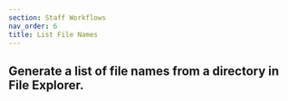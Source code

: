 ```yaml
---
section: Staff Workflows
nav_order: 6
title: List File Names
---
```


## Generate a list of file names from a directory in File Explorer.